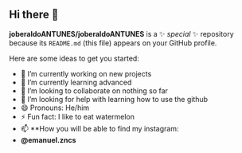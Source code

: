 ## Hi there 👋
**joberaldoANTUNES/joberaldoANTUNES** is a ✨ _special_ ✨ repository because its `README.md` (this file) appears on your GitHub profile.

Here are some ideas to get you started:

- 🔭 I’m currently working on new projects
- 🌱 I’m currently learning advanced
- 👯 I’m looking to collaborate on nothing so far
- 🤔 I’m looking for help with learning how to use the github
- 😄 Pronouns: He/him
- ⚡ Fun fact: I like to eat watermelon
- 📫 **How you will be able to find my instagram:
- **@emanuel.zncs**
